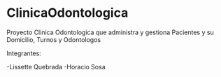 # ClinicaOdontologica
Proyecto Clinica Odontologica que administra y gestiona Pacientes y su Domicilio, Turnos y Odontologos

Integrantes: 

-Lissette Quebrada
-Horacio Sosa
